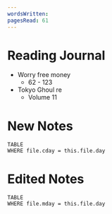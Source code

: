```yaml
---
wordsWritten: 
pagesRead: 61
---
```


# Reading Journal
- Worry free money 
	- 62 - 123
- Tokyo Ghoul re
	- Volume 11


# New Notes
```dataview
TABLE
WHERE file.cday = this.file.day
```

# Edited Notes
```dataview
TABLE
WHERE file.mday = this.file.day
```